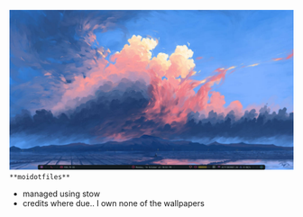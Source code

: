 ![Alt text](otherpics/screenshot.png "Wallpaper")
 ``` **moidotfiles** ```
- managed using stow
- credits where due.. I own none of the wallpapers




